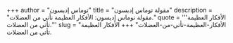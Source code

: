 +++
author = "توماس إديسون"
title = "مقولة توماس إديسون"
description = "مقولة توماس إديسون: الأفكار العظيمة تأتي من العضلات."
quote = '''الأفكار العظيمة تأتي من العضلات.'''
slug = "الأفكار-العظيمة-تأتي-من-العضلات"
+++
الأفكار العظيمة تأتي من العضلات.
